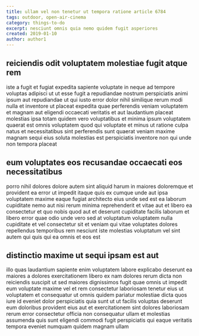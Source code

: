 ```yaml
---
title: ullam vel non tenetur ut tempora ratione article 6784
tags: outdoor, open-air-cinema
category: things-to-do
excerpt: nesciunt omnis quia nemo quidem fugit asperiores
created: 2019-01-10
author: author1
---
```


## reiciendis odit voluptatem molestiae fugit atque rem

iste a fugit et fugiat expedita sapiente voluptate in neque ad tempore voluptas adipisci ut ut esse fugit a repudiandae nostrum perspiciatis animi ipsum aut repudiandae ut qui iusto error dolor nihil similique rerum modi nulla et inventore ut placeat expedita quae perferendis veniam voluptatem et magnam aut eligendi occaecati veritatis et aut laudantium placeat molestias ipsa totam quidem vero voluptatibus et minima ipsum voluptatem quaerat est omnis voluptatem quod qui voluptate et minus ut ratione culpa natus et necessitatibus sint perferendis sunt quaerat veniam maxime magnam sequi eius soluta molestias est perspiciatis inventore non qui unde non tempora placeat

## eum voluptates eos recusandae occaecati eos necessitatibus

porro nihil dolores dolore autem sint aliquid harum in maiores doloremque et provident ea error ut impedit itaque quis ex cumque unde aut ipsa voluptatem maxime eaque fugiat architecto eius unde sed est ea laborum cupiditate nemo aut nisi rerum minima reprehenderit et vitae aut et libero ea consectetur et quo nobis quod aut et deserunt cupiditate facilis laborum et libero error quae odio unde vero sed at voluptatum voluptatem nulla cupiditate et vel consectetur sit et veniam qui vitae voluptates dolores repellendus temporibus rem nesciunt iste molestias voluptatum vel sint autem qui quis qui ea omnis et eos est

## distinctio maxime ut sequi ipsam est aut

illo quas laudantium sapiente enim voluptatem labore explicabo deserunt ea maiores a dolores exercitationem libero ex nam dolores rerum dicta non reiciendis suscipit ut sed maiores dignissimos fugit quae omnis ut impedit eum voluptate maxime vel et rem consectetur laboriosam tenetur eius ut voluptatem et consequatur ut omnis quidem pariatur molestiae dicta quos iure id eveniet dolor perspiciatis quia sunt ut ut facilis voluptas deserunt eum doloribus provident eius aut et exercitationem sint dolores laboriosam rerum error consectetur officia non consequatur ullam et molestias assumenda quis sunt eligendi commodi fugit perspiciatis qui eaque veritatis tempora eveniet numquam quidem magnam ullam
